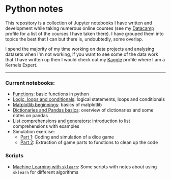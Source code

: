 # Python notes
This repository is a collection of Jupyter notebooks I have written and development while taking numerous online courses (see my [Datacamp](https://www.datacamp.com/profile/willcanniford) profile for a list of the courses I have taken there). I have grouped them into topics the best that I can but there is, undoubtedly, some overlap.  

I spend the majority of my time working on data projects and analysing datasets when I'm not working, if you want to see some of the data work that I have written up then I would check out my [Kaggle](https://www.kaggle.com/willcanniford) profile where I am a Kernels Expert. 


- - - -
### Current notebooks:
- [Functions](programming/functions.ipynb): basic functions in python
- [Logic, loops and conditionals](programming/logic_loops_conditionals.ipynb): logical statements, loops and conditionals
- [Matplotlib beginnings](visualisation/matplotlib.ipynb): basics of matplotlib
- [Dictionaries and Pandas basics](pandas_notes/panda_basic_dict.ipynb): overview of dictionaries and some notes on pandas
- [List comprehensions and generators](programming/list_comprehensions.ipynb): introduction to list comprehensions with examples
- Simulation exercise:
  - [Part 1](simulation_exercise/simulation_part_1.ipynb): Coding and simulation of a dice game
  - [Part 2](simulation_exercise/simulation_part_2.ipynb): Extraction of game parts to functions to clean up the code 
  
### Scripts
- [Machine Learning with `sklearn`](machine_learning): Some scripts with notes about using `sklearn` for different algorithms
